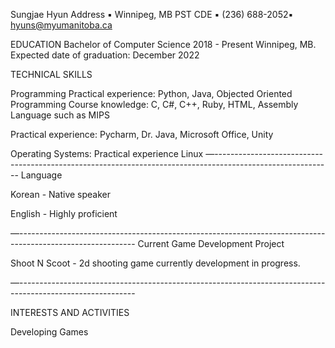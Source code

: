 Sungjae Hyun 
Address ▪ Winnipeg, MB PST CDE 
▪ (236) 688-2052▪ hyuns@myumanitoba.ca


EDUCATION
Bachelor of Computer Science 2018 - Present
Winnipeg, MB. Expected date of graduation: December 2022

TECHNICAL SKILLS

Programming
Practical experience: Python, Java, Objected Oriented Programming
Course knowledge: C, C#, C++, Ruby, HTML, Assembly Language such as MIPS


Practical experience: Pycharm, Dr. Java, Microsoft Office, Unity

Operating Systems:
Practical experience Linux
—-----------------------------------------------------------------------------------------------------------
Language 

Korean - Native speaker

English - Highly proficient


—-----------------------------------------------------------------------------------------------------------
Current Game Development Project

Shoot N Scoot - 2d shooting game currently development in progress.


—-----------------------------------------------------------------------------------------------------------

INTERESTS AND ACTIVITIES

Developing Games



